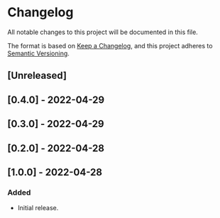 # Changelog

All notable changes to this project will be documented in this file.

The format is based on [Keep a Changelog](https://keepachangelog.com/en/1.0.0/),
and this project adheres to [Semantic Versioning](https://semver.org/spec/v2.0.0.html).

## [Unreleased]

## [0.4.0] - 2022-04-29

## [0.3.0] - 2022-04-29

## [0.2.0] - 2022-04-28

## [1.0.0] - 2022-04-28

### Added
- Initial release.
